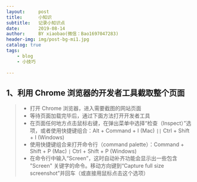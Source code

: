 ```yaml
---
layout:     post
title:      小知识 
subtitle:   记录小知识点
date:       2019-08-14
author:     BY xiaobao(微信：Bao1697047283)
header-img: img/post-bg-mi1.jpg
catalog: true
tags:
    - blog
    - 小技巧
   
---
```


## 1、利用 Chrome 浏览器的开发者工具截取整个页面


>* 打开 Chrome 浏览器，进入需要截图的网站页面
>* 等待页面加载完毕后，通过下面方法打开开发者工具
>* 在页面任何地方点击鼠标右键，在弹出菜单中选择“检查（Inspect）”选项，或者使用快捷键组合：Alt + Command + I (Mac) `||` Ctrl + Shift + I (Windows)
>* 使用快捷键组合来打开命令行（command palette）：Command + Shift + P (Mac) `|` Ctrl + Shift + P (Windows)
>* 在命令行中输入“Screen”，这时自动补齐功能会显示出一些包含 "Screen" 关键字的命令。移动方向键到“Capture full size screenshot”并回车（或直接用鼠标点击这个选项）
>



